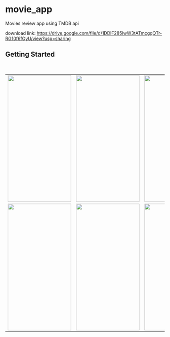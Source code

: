 
# movie_app

Movies review app using TMDB api

download link: https://drive.google.com/file/d/1DDlF285IwW3tATmcgqQTr-RG10f6fOyU/view?usp=sharing

## Getting Started

<br>
<table>
<tr>
  <td><img src="https://user-images.githubusercontent.com/73823991/119154936-46b06180-ba70-11eb-99a7-824440515543.jpg" width="200" height="400" /></td>
  <td><img src="https://user-images.githubusercontent.com/73823991/119155011-58920480-ba70-11eb-95a2-c7d688760b20.jpg" width="200" height="400" /></td>
  <td><img src="https://user-images.githubusercontent.com/73823991/119155044-634c9980-ba70-11eb-94a0-e35db973001c.jpg" width="200" height="400" /></td>
  <td><img src="https://user-images.githubusercontent.com/73823991/119155206-8b3bfd00-ba70-11eb-9cd0-2cc7a30b88fb.jpg" width="200" height="400" /></td>
</tr>
<tr>
  <td><img src="https://user-images.githubusercontent.com/73823991/119155080-6d6e9800-ba70-11eb-9ff3-35c7db6f4f60.jpg" width="200" height="400" /></td>
  <td><img src="https://user-images.githubusercontent.com/73823991/119155135-79f2f080-ba70-11eb-8f7f-8daaa7fc643e.jpg" width="200" height="400" /></td>
  <td><img src="https://user-images.githubusercontent.com/73823991/119155175-82e3c200-ba70-11eb-9b88-4dac3417a2e1.jpg" width="200" height="400" /></td>
  <td><img src="https://user-images.githubusercontent.com/73823991/119156104-875caa80-ba71-11eb-8d08-7d85783e2cde.jpg" width="200" height="400" /></td>
</tr>
</table>
<!-- <img src="https://user-images.githubusercontent.com/73823991/119154936-46b06180-ba70-11eb-99a7-824440515543.jpg" width="200" height="400" />
<img src="https://user-images.githubusercontent.com/73823991/119155011-58920480-ba70-11eb-95a2-c7d688760b20.jpg" width="200" height="400" />
<img src="https://user-images.githubusercontent.com/73823991/119155044-634c9980-ba70-11eb-94a0-e35db973001c.jpg" width="200" height="400" />
<img src="https://user-images.githubusercontent.com/73823991/119155206-8b3bfd00-ba70-11eb-9cd0-2cc7a30b88fb.jpg" width="200" height="400" />
<img src="https://user-images.githubusercontent.com/73823991/119155080-6d6e9800-ba70-11eb-9ff3-35c7db6f4f60.jpg" width="200" height="400" />
<img src="https://user-images.githubusercontent.com/73823991/119155135-79f2f080-ba70-11eb-8f7f-8daaa7fc643e.jpg" width="200" height="400" />
<img src="https://user-images.githubusercontent.com/73823991/119155175-82e3c200-ba70-11eb-9b88-4dac3417a2e1.jpg" width="200" height="400" />
<img src="https://user-images.githubusercontent.com/73823991/119156104-875caa80-ba71-11eb-8d08-7d85783e2cde.jpg" width="200" height="400" /> -->
<br>


